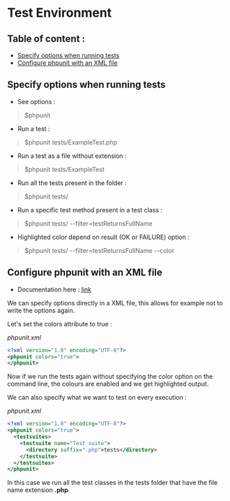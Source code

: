 # Test Environment

## Table of content :
* [Specify options when running tests](#specify-options-when-running-tests)
* [Configure phpunit with an XML file](#configure-phpunit-with-an-xml-file)

## Specify options when running tests

- See options :
> $phpunit
- Run a test :
> $phpunit tests/ExampleTest.php
- Run a test as a file without extension :
> $phpunit tests/ExampleTest
- Run all the tests present in the folder :
> $phpunit tests/
- Run a specific test method present in a test class :
> $phpunit tests/ --filter=testReturnsFullName
- Highlighted color depend on result (OK or FAILURE) option :
> $phpunit tests/ --filter=testReturnsFullName --color

## Configure phpunit with an XML file

* Documentation here : [link](https://phpunit.readthedocs.io/fr/latest/configuration.html)

We can specify options directly in a XML file, this allows for example not to write the options again.

Let's set the colors attribute to true :

*phpunit.xml*
```xml
<?xml version="1.0" encoding="UTF-8"?>
<phpunit colors="true">
</phpunit>
```

Now if we run the tests again without specifying the color option on the command line, the colours are enabled and we get highlighted output.

We can also specify what we want to test on every execution :

*phpunit.xml*
```xml
<?xml version="1.0" encoding="UTF-8"?>
<phpunit colors="true">
  <testsuites>
    <testsuite name="Test suite">
      <directory suffix=".php">tests</directory>
    </testsuite>
  </testsuites>
</phpunit>
```

In this case we run all the test classes in the tests folder that have the file name extension **.php**.

